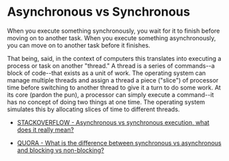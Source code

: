 # Asynchronous vs Synchronous

When you execute something synchronously, you wait for it to finish before moving on to another task. When you execute something asynchronously, you can move on to another task before it finishes.

That being, said, in the context of computers this translates into executing a process or task on another "thread." A thread is a series of commands--a block of code--that exists as a unit of work. The operating system can manage multiple threads and assign a thread a piece ("slice") of processor time before switching to another thread to give it a turn to do some work. At its core (pardon the pun), a processor can simply execute a command--it has no concept of doing two things at one time. The operating system simulates this by allocating slices of time to different threads.

- [STACKOVERFLOW - Asynchronous vs synchronous execution, what does it really mean?](http://stackoverflow.com/questions/748175/asynchronous-vs-synchronous-execution-what-does-it-really-mean) <br>

- [QUORA - What is the difference between synchronous vs asynchronous and blocking vs non-blocking?](https://www.quora.com/What-is-the-difference-between-synchronous-vs-asynchronous-and-blocking-vs-non-blocking)
